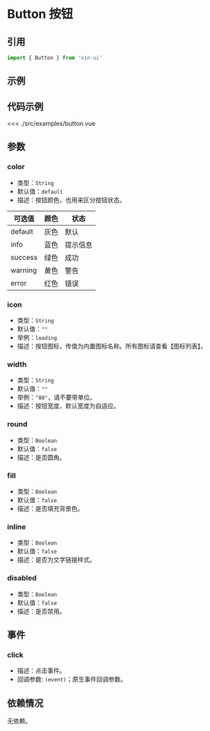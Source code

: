 # Button 按钮

## 引用
```js
import { Button } from 'xin-ui'
```

## 示例
<example-button/>

## 代码示例
<<< ./src/examples/button.vue

## 参数

### color

* 类型：`String`
* 默认值：`default`
* 描述：按钮颜色，也用来区分按钮状态。

| 可选值 | 颜色 | 状态 | 
| - | - | - |
| default | 灰色 | 默认 |
| info | 蓝色 | 提示信息 |
| success | 绿色 | 成功 |
| warning | 黄色 | 警告 |
| error | 红色 | 错误 |

### icon

* 类型：`String`
* 默认值：`""`
* 举例：`loading`
* 描述：按钮图标，传值为内置图标名称。所有图标请查看【图标列表】。

### width

* 类型：`String`
* 默认值：`""`
* 举例：`"80"`，请不要带单位。
* 描述：按钮宽度，默认宽度为自适应。

### round

* 类型：`Boolean`
* 默认值：`false`
* 描述：是否圆角。

### fill

* 类型：`Boolean`
* 默认值：`false`
* 描述：是否填充背景色。

### inline

* 类型：`Boolean`
* 默认值：`false`
* 描述：是否为文字链接样式。

### disabled

* 类型：`Boolean`
* 默认值：`false`
* 描述：是否禁用。

## 事件

### click
* 描述：点击事件。
* 回调参数: `(event)`；原生事件回调参数。

## 依赖情况

无依赖。






